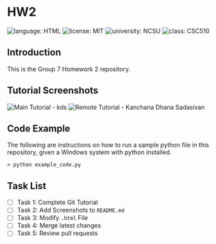 # HW2
![language: HTML](https://img.shields.io/badge/language-HTML-orange)
![license: MIT](https://img.shields.io/badge/license-MIT-blue)
![university: NCSU](https://img.shields.io/badge/university-NCSU-red)
![class: CSC510](https://img.shields.io/badge/class-CSC_510-red)

## Introduction
This is the Group 7 Homework 2 repository.

## Tutorial Screenshots
![Main Tutorial - kds](https://github.com/Kanchi11/PublicRepo/blob/315f8e0059f01b934ea02337cb328d984a1d9c6b/Screenshot%202025-01-28%20at%205.12.05%20AM.png?raw=true)
![Remote Tutorial - Kanchana Dhana Sadasivan](https://github.com/Kanchi11/PublicRepo/blob/315f8e0059f01b934ea02337cb328d984a1d9c6b/Screenshot%202025-01-28%20at%205.13.16%20AM.png?raw=true)

## Code Example
The following are instructions on how to run a sample python file in this repository, given a Windows system with python installed.

```
> python example_code.py
```

## Task List

- [ ] Task 1: Complete Git Tutorial
- [ ] Task 2: Add Screenshots to `README.md`
- [ ] Task 3: Modify `.html` File
- [ ] Task 4: Merge latest changes
- [ ] Task 5: Review pull requests
